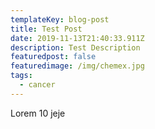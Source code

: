 ```yaml
---
templateKey: blog-post
title: Test Post
date: 2019-11-13T21:40:33.911Z
description: Test Description
featuredpost: false
featuredimage: /img/chemex.jpg
tags:
  - cancer
---
```

Lorem 10 jeje
